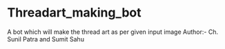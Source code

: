 # Threadart_making_bot
A bot which will make the thread art as per given input image
Author:- Ch. Sunil Patra and Sumit Sahu
